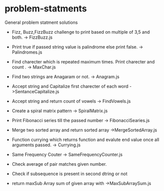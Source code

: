 # problem-statments

General problem statment solutions

- Fizz, Buzz,FizzBuzz challenge to print based on multiple of 3,5 and both. -> FizzBuzz.js

* Print true if passed string value is palindrome else print false. -> Palindromes.js

* Find charecter which is repeated maximum times. Print charecter and count . -> MaxChar.js

* Find two strings are Anagaram or not. -> Anagram.js

* Accept string and Capitalize first charecter of each word ->SentanceCapitalize.js

* Accept string and return count of vowels -> FindVowels.js

* Create a spiral matrix pattern -> SpiralMatrix.js

* Print Fibonacci series till the passed number -> FibonacciSearies.js

* Merge two sorted array and return sorted array ->MergeSortedArray.js

* Function currying which returns function and evalute end value once all arguments passed. -> Currying.js

* Same Frequency Couter -> SameFrequencyCounter.js

* Check average of pair matches given number.

* Check if subsequence is present in second dtring or not

* return maxSub Array sum of given array with ->MaxSubArraySum.js
